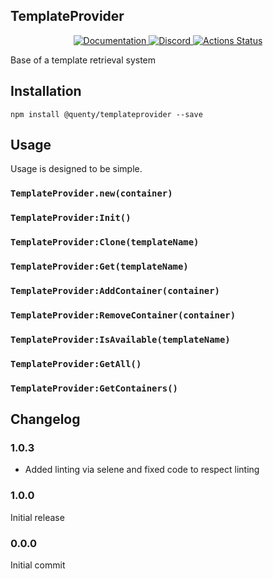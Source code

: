 ## TemplateProvider
<div align="center">
  <a href="http://quenty.github.io/api/">
    <img src="https://img.shields.io/badge/docs-website-green.svg" alt="Documentation" />
  </a>
  <a href="https://discord.gg/mhtGUS8">
    <img src="https://img.shields.io/badge/discord-nevermore-blue.svg" alt="Discord" />
  </a>
  <a href="https://github.com/Quenty/NevermoreEngine/actions">
    <img src="https://github.com/Quenty/NevermoreEngine/workflows/lint/badge.svg" alt="Actions Status" />
  </a>
</div>

Base of a template retrieval system

## Installation
```
npm install @quenty/templateprovider --save
```

## Usage
Usage is designed to be simple.

### `TemplateProvider.new(container)`

### `TemplateProvider:Init()`

### `TemplateProvider:Clone(templateName)`

### `TemplateProvider:Get(templateName)`

### `TemplateProvider:AddContainer(container)`

### `TemplateProvider:RemoveContainer(container)`

### `TemplateProvider:IsAvailable(templateName)`

### `TemplateProvider:GetAll()`

### `TemplateProvider:GetContainers()`


## Changelog

### 1.0.3
- Added linting via selene and fixed code to respect linting

### 1.0.0
Initial release

### 0.0.0
Initial commit
